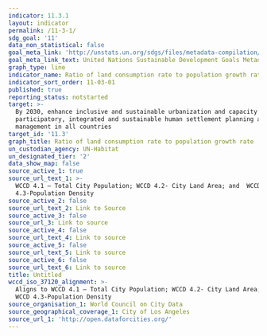 ```yaml
---
indicator: 11.3.1
layout: indicator
permalink: /11-3-1/
sdg_goal: '11'
data_non_statistical: false
goal_meta_link: 'http://unstats.un.org/sdgs/files/metadata-compilation/Metadata-Goal-11.pdf'
goal_meta_link_text: United Nations Sustainable Development Goals Metadata (pdf 2066kB)
graph_type: line
indicator_name: Ratio of land consumption rate to population growth rate
indicator_sort_order: 11-03-01
published: true
reporting_status: notstarted
target: >-
  By 2030, enhance inclusive and sustainable urbanization and capacity for
  participatory, integrated and sustainable human settlement planning and
  management in all countries
target_id: '11.3'
graph_title: Ratio of land consumption rate to population growth rate
un_custodian_agency: UN-Habitat
un_designated_tier: '2'
data_show_map: false
source_active_1: true
source_url_text_1: >-
  WCCD 4.1 – Total City Population; WCCD 4.2- City Land Area; and  WCCD
  4.3-Population Density
source_active_2: false
source_url_text_2: Link to Source
source_active_3: false
source_url_3: Link to source
source_active_4: false
source_url_text_4: Link to source
source_active_5: false
source_url_text_5: Link to source
source_active_6: false
source_url_text_6: Link to source
title: Untitled
wccd_iso_37120_alignment: >-
  Aligns to WCCD 4.1 – Total City Population; WCCD 4.2- City Land Area; and 
  WCCD 4.3-Population Density
source_organisation_1: World Council on City Data
source_geographical_coverage_1: City of Los Angeles
source_url_1: 'http://open.dataforcities.org/'
---
```

